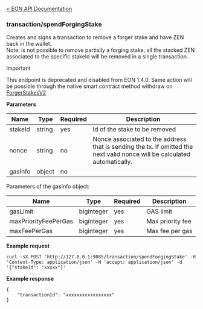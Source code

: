 [&lt; EON API Documentation](/doc/api/index.md) 
### transaction/spendForgingStake

Creates and signs a transaction to remove a forger stake and have ZEN back in the wallet.\
Note: is not possible to remove partially a forging stake, all the stacked ZEN associated to the specific stakeId will be removed in a single transaction.

> [!IMPORTANT]
> This endpoint is deprecated and disabled from EON 1.4.0.
> Same action will be possible through the native smart contract method withdraw on [ForgerStakesV2](/doc/nativesc/contracts/ForgerStakesV2.md)

**Parameters**

| Name     | Type    | Required    | Description    |
| -------- | ------- | -------     | -------        | 
| stakeId  | string  | yes         | Id of the stake to be removed  |
| nonce    | string  | no         | Nonce associated to the address that is sending the tx. If omitted the next valid nonce will be calculated automatically.  |
| gasInfo  | object  | no         |   |

Parameters of the gasInfo object:

| Name     | Type    | Required    | Description    |
| -------- | ------- | -------     | -------        | 
| gasLimit  | biginteger  | yes         | GAS limit |
| maxPriorityFeePerGas  | biginteger  | yes         | Max priority fee|
| maxFeePerGas  | biginteger  | yes         | Max fee per gas |

**Example request**

    curl -sX POST 'http://127.0.0.1:9085/transaction/spendForgingStake' -H 'Content-Type: application/json' -H 'accept: application/json' -d '{"stakeId": "xxxxx"}'


**Example response**

    {
        "transactionId": "xxxxxxxxxxxxxxxxx"
    }